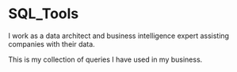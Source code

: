 # SQL_Tools
I work as a data architect and business intelligence expert assisting companies with their data. 

This is my collection of queries I have used in my business.
